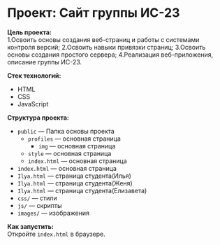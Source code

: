 # Проект: Сайт группы ИС-23

**Цель проекта:**  
1.Освоить основы создания веб-страниц и работы с системами контроля версий;
2.Освоить навыки привязки страниц;
3.Освоить основы создания простого сервера;
4.Реализация веб-приложения, описание группы ИС-23.

**Стек технологий:**  
- HTML
- CSS
- JavaScript

**Структура проекта:**  
- `public` — Папка основы проекта
  - `profiles` — основная страница
    - `img` — основная страница
  - `style` — основная страница
  - `index.html` — основная страница
- `index.html` — основная страница
- `Ilya.html`  — страница студента(Илья)
- `Ilya.html`  — страница студента(Женя)
- `Ilya.html`  — страница студента(Елизавета)
- `css/` — стили  
- `js/` — скрипты  
- `images/` — изображения

**Как запустить:**  
Откройте `index.html` в браузере.

